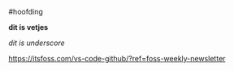 #hoofding

**dit is vetjes**

_dit is underscore_

https://itsfoss.com/vs-code-github/?ref=foss-weekly-newsletter
